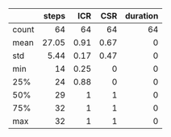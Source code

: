 |       |   steps |   ICR |   CSR |   duration |
|:------|--------:|------:|------:|-----------:|
| count |   64    | 64    | 64    |         64 |
| mean  |   27.05 |  0.91 |  0.67 |          0 |
| std   |    5.44 |  0.17 |  0.47 |          0 |
| min   |   14    |  0.25 |  0    |          0 |
| 25%   |   24    |  0.88 |  0    |          0 |
| 50%   |   29    |  1    |  1    |          0 |
| 75%   |   32    |  1    |  1    |          0 |
| max   |   32    |  1    |  1    |          0 |